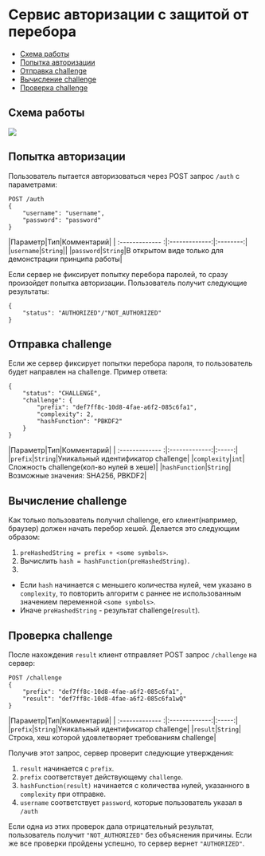 # Сервис авторизации с защитой от перебора

- [Схема работы](#схема-работы)
- [Попытка авторизации](#попытка-авторизации)
- [Отправка challenge](#отправка-challenge)
- [Вычисление challenge](#вычисление-challenge)
- [Проверка challenge](#проверка-challenge)

## Схема работы
[![](https://mermaid.ink/img/eyJjb2RlIjoic2VxdWVuY2VEaWFncmFtXG5wYXJ0aWNpcGFudCBjIGFzIENsaWVudFxucGFydGljaXBhbnQgcyBhcyBTZXJ2ZXIgXG5cbmMtPj4rczogUE9TVCAvYXV0aCB7dXNlcm5hbWUsIHBhc3N3b3JkfVxucy0-PnM6IGNoZWNrIGlmIGNoYWxsZW5nZSBpcyByZXF1aXJlZFxuYWx0IENoYWxsZW5nZSBpcyBub3QgcmVxdWlyZWRcbnMtPj5zOiBjaGVjayB1c2VybmFtZSBhbmQgcGFzc3dvcmRcbnMtPj5jOiB7YXV0aFN0YXR1cz1BVVRIT1JJWkVEL05PVF9BVVRIT1JJWkVEfVxuZWxzZSBDaGFsbGVuZ2UgaXMgcmVxdWlyZWRcbnMtPj4tYzoge2F1dGhTdGF0dXM9Y2hhbGxlbmdlLCA8YnI-IGNoYWxsZW5nZSA9IHtwcmVmaXgsIGNvbXBsZXhpdHksIGhhc2hGdW5jdGlvbn19XG5lbmRcblxuYWN0aXZhdGUgY1xuYy0-PmM6IHNvbHZlIGNoYWxsZW5nZVxuYy0-PitzOiBQT1NUIC9jaGFsbGVuZ2Uge3ByZWZpeCwgcmVzdWx0fVxucy0-PnM6IGNoZWNrczogPGJyPiAxLiBJZiBwcmVmaXggbWF0Y2hlcyByZXN1bHQgPGJyPiAyLiBJZiBwcmVmaXggaGFzIGEgdmFsaWQgY2hhbGxlbmdlIDxicj4gMy4gSWYgcmVzdWx0IHBhc3NlcyB0aGUgY2hhbGxlbmdlIDxicj4gNC4gSWYgdXNlcm5hbWUtcGFzc3dvcmQgcGFpciBpcyB2YWxpZFxuYWx0IEFsbCBjaGVja3MgcGFzc2VkXG5zLT4-Yzoge2F1dGhTdGF0dXM9QVVUSE9SSVpFRH1cbmVsc2UgXG5zLT4-LWM6IHthdXRoU3RhdHVzPU5PVF9BVVRIT1JJWkVEfVxuZW5kXG5kZWFjdGl2YXRlIGMiLCJtZXJtYWlkIjp7InRoZW1lIjoiZGVmYXVsdCJ9LCJ1cGRhdGVFZGl0b3IiOmZhbHNlLCJhdXRvU3luYyI6dHJ1ZSwidXBkYXRlRGlhZ3JhbSI6ZmFsc2V9)](https://mermaid-js.github.io/mermaid-live-editor/edit/#eyJjb2RlIjoic2VxdWVuY2VEaWFncmFtXG5wYXJ0aWNpcGFudCBjIGFzIENsaWVudFxucGFydGljaXBhbnQgcyBhcyBTZXJ2ZXIgXG5cbmMtPj4rczogUE9TVCAvYXV0aCB7dXNlcm5hbWUsIHBhc3N3b3JkfVxucy0-PnM6IGNoZWNrIGlmIGNoYWxsZW5nZSBpcyByZXF1aXJlZFxuYWx0IENoYWxsZW5nZSBpcyBub3QgcmVxdWlyZWRcbnMtPj5zOiBjaGVjayB1c2VybmFtZSBhbmQgcGFzc3dvcmRcbnMtPj5jOiB7YXV0aFN0YXR1cz1BVVRIT1JJWkVEL05PVF9BVVRIT1JJWkVEfVxuZWxzZSBDaGFsbGVuZ2UgaXMgcmVxdWlyZWRcbnMtPj4tYzoge2F1dGhTdGF0dXM9Y2hhbGxlbmdlLCA8YnI-IGNoYWxsZW5nZSA9IHtwcmVmaXgsIGNvbXBsZXhpdHksIGhhc2hGdW5jdGlvbn19XG5lbmRcblxuYWN0aXZhdGUgY1xuYy0-PmM6IHNvbHZlIGNoYWxsZW5nZVxuYy0-PitzOiBQT1NUIC9jaGFsbGVuZ2Uge3ByZWZpeCwgcmVzdWx0fVxucy0-PnM6IGNoZWNrczogPGJyPiAxLiBJZiBwcmVmaXggbWF0Y2hlcyByZXN1bHQgPGJyPiAyLiBJZiBwcmVmaXggaGFzIGEgdmFsaWQgY2hhbGxlbmdlIDxicj4gMy4gSWYgcmVzdWx0IHBhc3NlcyB0aGUgY2hhbGxlbmdlIDxicj4gNC4gSWYgdXNlcm5hbWUtcGFzc3dvcmQgcGFpciBpcyB2YWxpZFxuYWx0IEFsbCBjaGVja3MgcGFzc2VkXG5zLT4-Yzoge2F1dGhTdGF0dXM9QVVUSE9SSVpFRH1cbmVsc2UgXG5zLT4-LWM6IHthdXRoU3RhdHVzPU5PVF9BVVRIT1JJWkVEfVxuZW5kXG5kZWFjdGl2YXRlIGMiLCJtZXJtYWlkIjoie1xuICBcInRoZW1lXCI6IFwiZGVmYXVsdFwiXG59IiwidXBkYXRlRWRpdG9yIjpmYWxzZSwiYXV0b1N5bmMiOnRydWUsInVwZGF0ZURpYWdyYW0iOmZhbHNlfQ)

## Попытка авторизации
Пользователь пытается авторизоваться через POST запрос `/auth` с параметрами:
```
POST /auth
{
    "username": "username",
    "password": "password"
}
```
|Параметр|Тип|Комментарий|
| :------------- :|:-------------:|:--------:|
|`username`|`String`||
|`password`|`String`|В открытом виде только для демонстрации принципа работы|

Если сервер не фиксирует попытку перебора паролей, то сразу произойдет попытка авторизации. Пользователь получит следующие результаты:
```
{
    "status": "AUTHORIZED"/"NOT_AUTHORIZED"
}
```

## Отправка challenge
Если же сервер фиксирует попытки перебора пароля, то пользователь будет направлен на challenge. Пример ответа:
```
{
    "status": "CHALLENGE",
    "challenge": {
        "prefix": "def7ff8c-10d8-4fae-a6f2-085c6fa1",
        "complexity": 2,
        "hashFunction": "PBKDF2"
    }
}
```
|Параметр|Тип|Комментарий|
| :------------- :|:-------------:|:-----:|
|`prefix`|`String`|Уникальный идентификатор challenge|
|`complexity`|`int`|Сложность challenge(кол-во нулей в хеше)|
|`hashFunction`|`String`|Возможные значения: SHA256, PBKDF2|

## Вычисление challenge

Как только пользователь получил challenge, его клиент(например, браузер) должен начать перебор хешей. Делается это следующим образом:
1. `preHashedString = prefix + <some symbols>`.
2. Вычислить `hash = hashFunction(preHashedString)`.
3. 
  - Если `hash` начинается с меньшего количества нулей, чем указано в `complexity`,  то повторить алгоритм с раннее не использованным значением переменной `<some symbols>`.
  - Иначе `preHashedString` - результат challenge(`result`).

## Проверка challenge
После нахождения `result` клиент отправляет POST запрос `/challenge` на сервер:
```
POST /challenge
{
    "prefix": "def7ff8c-10d8-4fae-a6f2-085c6fa1",
    "result": "def7ff8c-10d8-4fae-a6f2-085c6fa1wQ"
}
```
|Параметр|Тип|Комментарий|
| :------------- :|:-------------:|:-----:|
|`prefix`|`String`|Уникальный идентификатор challenge|
|`result`|`String`|Строка, хеш которой удовлетворяет требованиям challenge|

Получив этот запрос, сервер проверит следующие утверждения:
1. `result` начинается с `prefix`.
2. `prefix` соответствует действующему `challenge`.
3. `hashFunction(result)` начинается с количества нулей, указанного в `complexity` при отправке.
4. `username` соответствует `password`, которые пользователь указал в `/auth`

Если одна из этих проверок дала отрицательный результат, пользователь получит `"NOT_AUTHORIZED"` без объяснения причины.
Если же все проверки пройдены успешно, то сервер вернет `"AUTHORIZED"`.